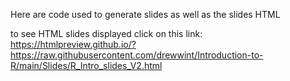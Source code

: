 Here are code used to generate slides as well as the slides HTML

to see HTML slides displayed click on this link: https://htmlpreview.github.io/?https://raw.githubusercontent.com/drewwint/Introduction-to-R/main/Slides/R_Intro_slides_V2.html
